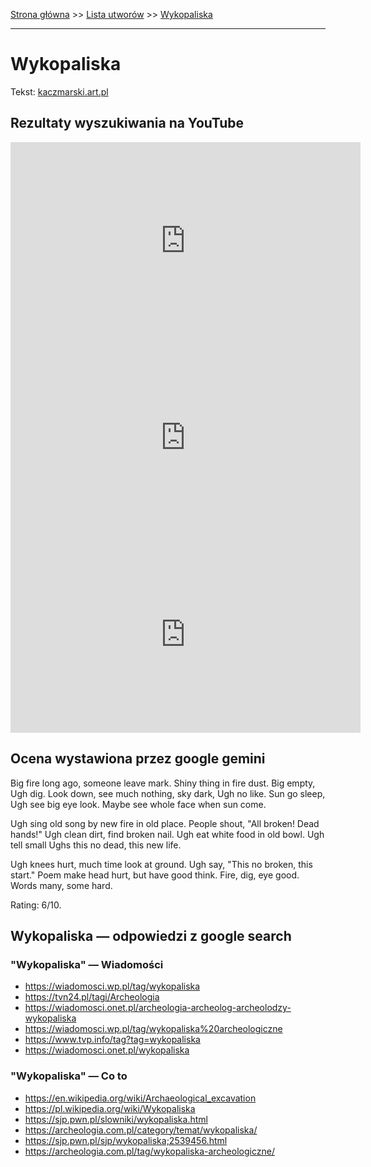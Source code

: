 [Strona główna](../index.md) >> [Lista utworów](../list.md) >> [Wykopaliska](654.md)

---

# Wykopaliska

Tekst: [kaczmarski.art.pl](https://www.kaczmarski.art.pl/tworczosc/wiersze/wykopaliska/)

## Rezultaty wyszukiwania na YouTube

<iframe width="560" height="315" src="https://www.youtube.com/embed/AwpHp_VmSEs?si=IdontcarewhotheIRSsendsImnotpayingtaxes" title="YouTube video player" frameborder="0" allow="accelerometer; autoplay; clipboard-write; encrypted-media; gyroscope; picture-in-picture; web-share" referrerpolicy="strict-origin-when-cross-origin" allowfullscreen></iframe>

<iframe width="560" height="315" src="https://www.youtube.com/embed/1Aj7hffbNgk?si=IdontcarewhotheIRSsendsImnotpayingtaxes" title="YouTube video player" frameborder="0" allow="accelerometer; autoplay; clipboard-write; encrypted-media; gyroscope; picture-in-picture; web-share" referrerpolicy="strict-origin-when-cross-origin" allowfullscreen></iframe>

<iframe width="560" height="315" src="https://www.youtube.com/embed/eH0G3MmiJLY?si=IdontcarewhotheIRSsendsImnotpayingtaxes" title="YouTube video player" frameborder="0" allow="accelerometer; autoplay; clipboard-write; encrypted-media; gyroscope; picture-in-picture; web-share" referrerpolicy="strict-origin-when-cross-origin" allowfullscreen></iframe>

## Ocena wystawiona przez google gemini

Big fire long ago, someone leave mark. Shiny thing in fire dust. Big empty, Ugh dig. Look down, see much nothing, sky dark, Ugh no like. Sun go sleep, Ugh see big eye look. Maybe see whole face when sun come.

Ugh sing old song by new fire in old place. People shout, "All broken! Dead hands!" Ugh clean dirt, find broken nail. Ugh eat white food in old bowl. Ugh tell small Ughs this no dead, this new life.

Ugh knees hurt, much time look at ground. Ugh say, "This no broken, this start." Poem make head hurt, but have good think. Fire, dig, eye good. Words many, some hard.

Rating: 6/10.


## Wykopaliska — odpowiedzi z google search

### "Wykopaliska" — Wiadomości

- <https://wiadomosci.wp.pl/tag/wykopaliska>
- <https://tvn24.pl/tagi/Archeologia>
- <https://wiadomosci.onet.pl/archeologia-archeolog-archeolodzy-wykopaliska>
- <https://wiadomosci.wp.pl/tag/wykopaliska%20archeologiczne>
- <https://www.tvp.info/tag?tag=wykopaliska>
- <https://wiadomosci.onet.pl/wykopaliska>

### "Wykopaliska" — Co to

- <https://en.wikipedia.org/wiki/Archaeological_excavation>
- <https://pl.wikipedia.org/wiki/Wykopaliska>
- <https://sjp.pwn.pl/slowniki/wykopaliska.html>
- <https://archeologia.com.pl/category/temat/wykopaliska/>
- <https://sjp.pwn.pl/sjp/wykopaliska;2539456.html>
- <https://archeologia.com.pl/tag/wykopaliska-archeologiczne/>

